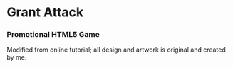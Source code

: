 <h1>Grant Attack</h1>
<h3>Promotional HTML5 Game</h3>
<p>Modified from online tutorial; all design and artwork is original and created by me.</p>
